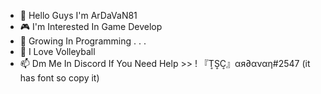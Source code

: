 - 👋 Hello Guys I'm ArDaVaN81
- 🎮 I'm Interested In Game Develop
- 🌱 Growing In Programming . . . 
- 🏐 I Love Volleyball 
- 📫 Dm Me In Discord If You Need Help >> ! 『T͎S͎C͎』αя∂αναη#2547  (it has font so copy it)

<!---
ardavan8102/ardavan8102 is a ✨ special ✨ repository because its `README.md` (this file) appears on your GitHub profile.
You can click the Preview link to take a look at your changes.
--->
